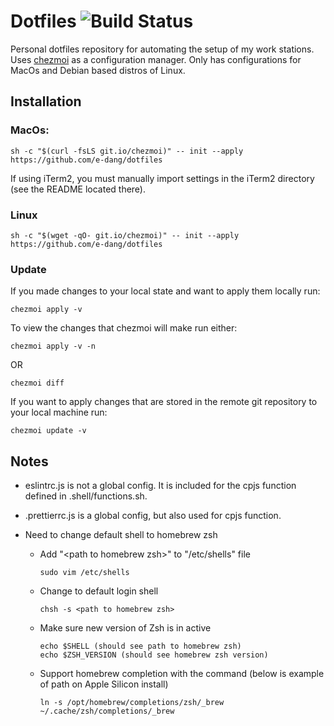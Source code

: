 # Dotfiles ![Build Status](https://github.com/e-dang/dotfiles/actions/workflows/test.yml/badge.svg)

Personal dotfiles repository for automating the setup of my work stations. Uses [chezmoi](https://github.com/twpayne/chezmoi) as a configuration manager. Only has configurations for MacOs and Debian based distros of Linux.

## Installation

### MacOs:

```
sh -c "$(curl -fsLS git.io/chezmoi)" -- init --apply https://github.com/e-dang/dotfiles
```

If using iTerm2, you must manually import settings in the iTerm2 directory (see the README located there).

### Linux

```
sh -c "$(wget -qO- git.io/chezmoi)" -- init --apply https://github.com/e-dang/dotfiles
```

### Update

If you made changes to your local state and want to apply them locally run:

```
chezmoi apply -v
```

To view the changes that chezmoi will make run either:

```
chezmoi apply -v -n
```

OR

```
chezmoi diff
```

If you want to apply changes that are stored in the remote git repository to your local machine run:

```
chezmoi update -v
```

## Notes

- eslintrc.js is not a global config. It is included for the cpjs function defined in .shell/functions.sh.
- .prettierrc.js is a global config, but also used for cpjs function.
- Need to change default shell to homebrew zsh

  - Add "\<path to homebrew zsh\>" to "/etc/shells" file

    ```
    sudo vim /etc/shells
    ```

  - Change to default login shell

    ```
    chsh -s <path to homebrew zsh>

    ```

  - Make sure new version of Zsh is in active

    ```
    echo $SHELL (should see path to homebrew zsh)
    echo $ZSH_VERSION (should see homebrew zsh version)
    ```

  - Support homebrew completion with the command (below is example of path on Apple Silicon install)
    ```
    ln -s /opt/homebrew/completions/zsh/_brew ~/.cache/zsh/completions/_brew
    ```
